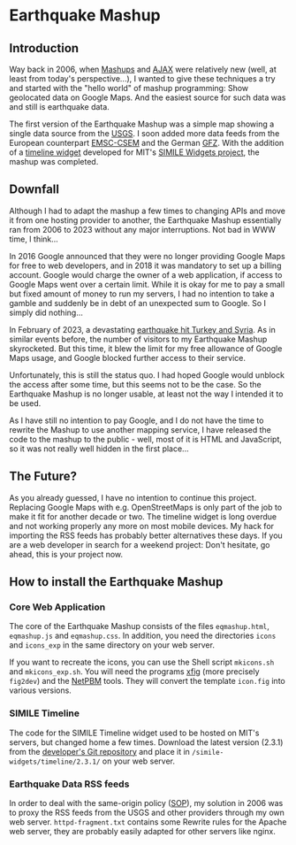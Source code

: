 # Earthquake Mashup


## Introduction

Way back in 2006, when
[Mashups](https://en.wikipedia.org/wiki/Mashup_(web_application_hybrid))
and [AJAX](https://en.wikipedia.org/wiki/Ajax_(programming)) were
relatively new (well, at least from today's perspective...), I wanted to
give these techniques a try and started with the "hello world" of mashup
programming: Show geolocated data on Google Maps. And the easiest source
for such data was and still is earthquake data.

The first version of the Earthquake Mashup was a simple map showing a
single data source from the [USGS](https://earthquake.usgs.gov/). I soon
added more data feeds from the European counterpart
[EMSC-CSEM](https://www.emsc-csem.org/) and the German
[GFZ](https://www.emsc-csem.org/). With the addition of a [timeline
widget](https://www.simile-widgets.org/timeline/) developed for MIT's
[SIMILE Widgets project](https://www.simile-widgets.org/), the mashup
was completed.


## Downfall

Although I had to adapt the mashup a few times to changing APIs and move
it from one hosting provider to another, the Earthquake Mashup
essentially ran from 2006 to 2023 without any major interruptions. Not
bad in WWW time, I think...

In 2016 Google announced that they were no longer providing Google Maps
for free to web developers, and in 2018 it was mandatory to set up a
billing account. Google would charge the owner of a web application, if
access to Google Maps went over a certain limit. While it is okay for me
to pay a small but fixed amount of money to run my servers, I had no
intention to take a gamble and suddenly be in debt of an unexpected sum
to Google. So I simply did nothing...

In February of 2023, a devastating [earthquake hit Turkey and
Syria](https://en.wikipedia.org/wiki/2023_Turkey%E2%80%93Syria_earthquake). As
in similar events before, the number of visitors to my Earthquake Mashup
skyrocketed. But this time, it blew the limit for my free allowance of
Google Maps usage, and Google blocked further access to their service.

Unfortunately, this is still the status quo. I had hoped Google would
unblock the access after some time, but this seems not to be the
case. So the Earthquake Mashup is no longer usable, at least not the way
I intended it to be used.

As I have still no intention to pay Google, and I do not have the time
to rewrite the Mashup to use another mapping service, I have released
the code to the mashup to the public - well, most of it is HTML and
JavaScript, so it was not really well hidden in the first place...


## The Future?

As you already guessed, I have no intention to continue this
project. Replacing Google Maps with e.g. OpenStreetMaps is only part of
the job to make it fit for another decade or two. The timeline widget is
long overdue and not working properly any more on most mobile
devices. My hack for importing the RSS feeds has probably better
alternatives these days. If you are a web developer in search for a
weekend project: Don't hesitate, go ahead, this is your project now.


## How to install the Earthquake Mashup

### Core Web Application

The core of the Earthquake Mashup consists of the files `eqmashup.html`,
`eqmashup.js` and `eqmashup.css`. In addition, you need the directories
`icons` and `icons_exp` in the same directory on your web server.

If you want to recreate the icons, you can use the Shell script
`mkicons.sh` and `mkicons_exp.sh`. You will need the programs
[xfig](https://mcj.sourceforge.net/) (more precisely `fig2dev`) and the
[NetPBM](https://en.wikipedia.org/wiki/Netpbm) tools. They will convert
the template `icon.fig` into various versions.

### SIMILE Timeline

The code for the SIMILE Timeline widget used to be hosted on MIT's
servers, but changed home a few times. Download the latest version
(2.3.1) from the [developer's Git
repository](https://github.com/simile-widgets/timeline) and place it in
`/simile-widgets/timeline/2.3.1/` on your web server.

### Earthquake Data RSS feeds

In order to deal with the same-origin policy
([SOP](https://en.wikipedia.org/wiki/Same-origin_policy)), my solution
in 2006 was to proxy the RSS feeds from the USGS and other providers
through my own web server. `httpd-fragment.txt` contains some Rewrite
rules for the Apache web server, they are probably easily adapted for
other servers like nginx.
